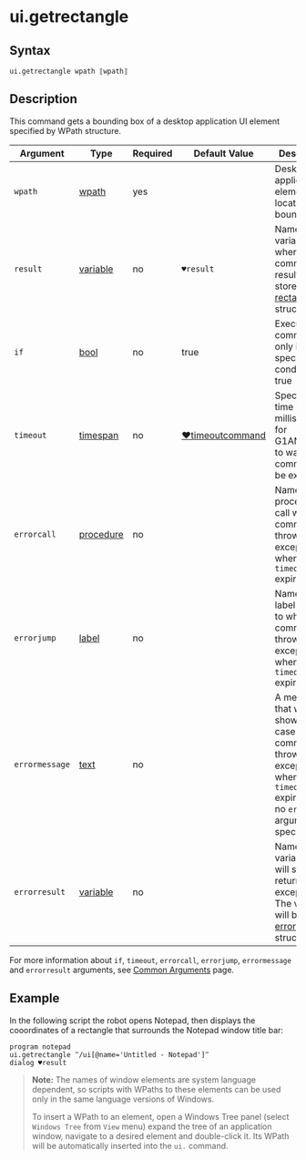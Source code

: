 # ui.getrectangle

## Syntax

```G1ANT
ui.getrectangle wpath ⟦wpath⟧
```

## Description

This command gets a bounding box of a desktop application UI element specified by WPath structure.

| Argument       | Type                                                         | Required | Default Value                                                | Description                                                  |
| -------------- | ------------------------------------------------------------ | -------- | ------------------------------------------------------------ | ------------------------------------------------------------ |
| `wpath`        | [wpath](../Structures/WPathStructure.md) | yes      |                                                              | Desktop application UI element to be located as a bounding box |
| `result`       | [variable](../../G1ANT.Language/Structures/VariableStructure.md) | no       | `♥result`                                                    | Name of a variable where the command's result will be stored in [rectangle](../../G1ANT.Language/Structures/RectangleStructure.md) structure |
| `if`           | [bool](../../G1ANT.Language/Structures/BooleanStructure.md) | no       | true                                                         | Executes the command only if a specified condition is true   |
| `timeout`      | [timespan](../../G1ANT.Language/Structures/TimeSpanStructure.md) | no       | [♥timeoutcommand](../../G1ANT.Addon.Core/Variables/TimeoutCommandVariable.md) | Specifies time in milliseconds for G1ANT.Robot to wait for the command to be executed |
| `errorcall`    | [procedure](../../G1ANT.Language/Structures/ProcedureStructure.md) | no       |                                                              | Name of a procedure to call when the command throws an exception or when a given `timeout` expires |
| `errorjump`    | [label](../../G1ANT.Language/Structures/LabelStructure.md) | no       |                                                              | Name of the label to jump to when the command throws an exception or when a given `timeout` expires |
| `errormessage` | [text](../../G1ANT.Language/Structures/TextStructure.md) | no       |                                                              | A message that will be shown in case the command throws an exception or when a given `timeout` expires, and no `errorjump` argument is specified |
| `errorresult`  | [variable](../../G1ANT.Language/Structures/VariableStructure.md) | no       |                                                              | Name of a variable that will store the returned exception. The variable will be of [error](../../G1ANT.Language/Structures/ErrorStructure.md) structure |

For more information about `if`, `timeout`, `errorcall`, `errorjump`, `errormessage` and `errorresult` arguments, see [Common Arguments](../../../appendices/common-arguments.md) page.

## Example

In the following script the robot opens Notepad, then displays the cooordinates of a rectangle that surrounds the Notepad window title bar:

```G1ANT
program notepad
ui.getrectangle ‴/ui[@name='Untitled - Notepad']‴
dialog ♥result
```

> **Note:** The names of window elements are system language dependent, so scripts with WPaths to these elements can be used only in the same language versions of Windows.
>
> To insert a WPath to an element, open a Windows Tree panel (select `Windows Tree` from `View` menu) expand the tree of an application window, navigate to a desired element and double-click it. Its WPath will be automatically inserted into the `ui.` command.

